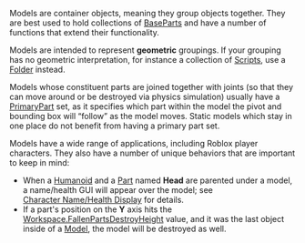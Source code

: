 Models are container objects, meaning they group objects together. They are best used to hold collections of [BaseParts](https://developer.roblox.com/en-us/api-reference/class/BasePart) and have a number of functions that extend their functionality.

Models are intended to represent **geometric** groupings. If your grouping has no geometric interpretation, for instance a collection of [Scripts](https://developer.roblox.com/en-us/api-reference/class/Script), use a [Folder](https://developer.roblox.com/en-us/api-reference/class/Folder) instead.

Models whose constituent parts are joined together with joints (so that they can move around or be destroyed via physics simulation) usually have a [PrimaryPart](https://developer.roblox.com/en-us/api-reference/property/Model/PrimaryPart) set, as it specifies which part within the model the pivot and bounding box will “follow” as the model moves. Static models which stay in one place do not benefit from having a primary part set.

Models have a wide range of applications, including Roblox player characters. They also have a number of unique behaviors that are important to keep in mind:

*   When a [Humanoid](https://developer.roblox.com/en-us/api-reference/class/Humanoid) and a [Part](https://developer.roblox.com/en-us/api-reference/class/Part) named **Head** are parented under a model, a name/health GUI will appear over the model; see [Character Name/Health Display](https://developer.roblox.com/articles/character-name-health-display) for details.
*   If a part's position on the **Y** axis hits the [Workspace.FallenPartsDestroyHeight](https://developer.roblox.com/en-us/api-reference/property/Workspace/FallenPartsDestroyHeight) value, and it was the last object inside of a [Model](https://developer.roblox.com/en-us/api-reference/class/Model), the model will be destroyed as well.